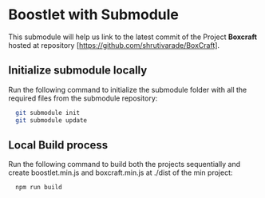 # Boostlet with Submodule

This submodule will help us link to the latest commit of the Project **Boxcraft** hosted at repository [https://github.com/shrutivarade/BoxCraft]. 

## Initialize submodule locally

Run the following command to initialize the submodule folder with all the required files from the submodule repository:
```bash
  git submodule init
  git submodule update
```


## Local Build process

Run the following command to build both the projects sequentially and create boostlet.min.js and boxcraft.min.js at ./dist of the min project:
```bash
  npm run build
```
